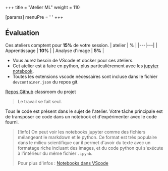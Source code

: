 +++
title = "Atelier ML"
weight = 110

[params]
  menuPre = '<i class="fa-solid fa-flask"></i> '
+++

## Évaluation
Ces ateliers comptent pour **15%** de votre session.
| atelier | % |
|---|---|
| Apprentissage | **10%** |
| Analyse d'image | **5%** |


- Vous aurez besoin de VScode et docker pour ces ateliers. 
- Cet atelier est à faire en python, plus particulièrement avec les [jupyter notebook](https://jupyter.org/). 
- Toutes les extensions vscode nécessaires sont incluse dans le fichier `devcontainer.json` du repos git.

[<i class="fa-brands fa-github"></i> Repos Github](https://classroom.github.com/a/TIU2jc-H) classroom du projet

> Le travail se fait seul.

Tous le code est présent dans le sujet de l'atelier. Votre tâche principale est de transposer ce code dans un notebook et d'expérimenter avec le code fourni.

> [!info]
> On peut voir les notebooks jupyter comme des fichiers mélangeant le markdown et le python. Ce format est très populaire dans le milieu scientifique car il permet d'avoir du texte avec un formatage riche incluant des images, et du code python qui s'exécute à l'intérieur du même fichier `.ipynb`.
>
> Pour plus d'infos : [Notebooks dans VScode](https://code.visualstudio.com/docs/datascience/jupyter-notebooks)

